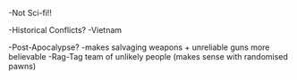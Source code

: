 -Not Sci-fi!!

-Historical Conflicts?
	-Vietnam

-Post-Apocalypse?
	-makes salvaging weapons + unreliable guns more believable
	-Rag-Tag team of unlikely people (makes sense with randomised pawns)